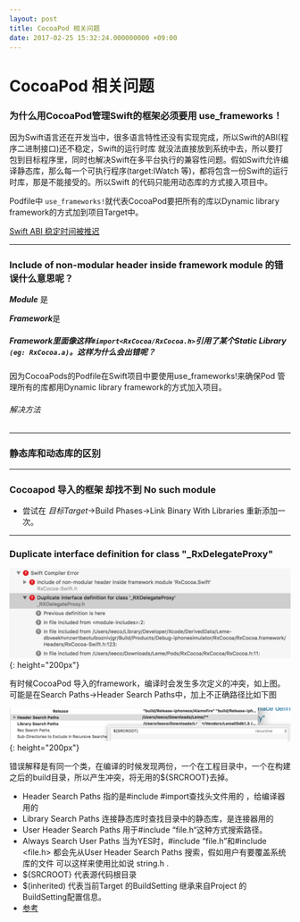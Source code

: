 ```yaml
---
layout: post
title: CocoaPod 相关问题
date: 2017-02-25 15:32:24.000000000 +09:00
---
```



# CocoaPod 相关问题

### 为什么用CocoaPod管理Swift的框架必须要用 use_frameworks！
因为Swift语言还在开发当中，很多语言特性还没有实现完成，所以Swift的ABI(程序二进制接口)还不稳定，Swift的运行时库 就没法直接放到系统中去，所以要打包到目标程序里，同时也解决Swift在多平台执行的兼容性问题。假如Swift允许编译静态库，那么每一个可执行程序(target:IWatch 等)，都将包含一份Swift的运行时库，那是不能接受的。所以Swift 的代码只能用动态库的方式接入项目中。

Podfile中 `use_frameworks!`就代表CocoaPod要把所有的库以Dynamic library framework的方式加到项目Target中。

[Swift ABI 稳定时间被推迟](https://github.com/onevcat/iOSWeekly/blob/master/article/50.md)
***
### Include of non-modular header inside framework module 的错误什么意思呢？
***Module*** 是

***Framework***是


##### Framework里面像这样`#import<RxCocoa/RxCocoa.h>`引用了某个Static Library `(eg: RxCocoa.a)`。这样为什么会出错呢？

因为CocoaPods的Podfile在Swift项目中要使用use_frameworks!来确保Pod 管理所有的库都用Dynamic library framework的方式加入项目。

###### 解决方法

***
### 静态库和动态库的区别

***
### Cocoapod 导入的框架 却找不到 No such module 
+ 尝试在 *目标Target*->Build Phases->Link Binary With Libraries 重新添加一次。

***
### Duplicate interface definition for class "_RxDelegateProxy"

![](/assets/images/WX20170303-144832@2x.png){:  height="200px"}

有时候CocoaPod 导入的framework，编译时会发生多次定义的冲突，如上图。可能是在Search Paths->Header Search Paths中，加上不正确路径比如下图

![](/assets/images/WX20170303-145046@2x.png){:  height="200px"}

错误解释是有同一个类，在编译的时候发现两份，一个在工程目录中，一个在构建之后的build目录，所以产生冲突，将无用的${SRCROOT}去掉。

+ Header Search Paths 指的是#include #import查找头文件用的 ，给编译器用的
+ Library Search Paths 连接静态库时查找目录中的静态库，是连接器用的
+ User Header Search Paths  用于#include “file.h“这种方式搜索路径。
+ Always Search User Paths 当为YES时，#include “file.h”和#include <file.h>  都会先从User Header Search Paths 搜索，假如用户有要覆盖系统库的文件 可以这样来使用比如说 string.h .
+ ${SRCROOT} 代表源代码根目录
+ $(inherited) 代表当前Target 的BuildSetting 继承来自Project 的BuildSetting配置信息。
+ [参考](https://developer.apple.com/legacy/library/documentation/DeveloperTools/Reference/XcodeBuildSettingRef/1-Build_Setting_Reference/build_setting_ref.html#//apple_ref/doc/uid/TP40003931-CH3-SW38)